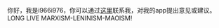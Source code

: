你好，我是i966i976，你可以通过[这里](mailto:i966i976@pm.me)联系我，对我的app提出意见或建议。
LONG LIVE MARXISM-LENINISM-MAOISM!

<!---
TODO：没有TODO
--->

